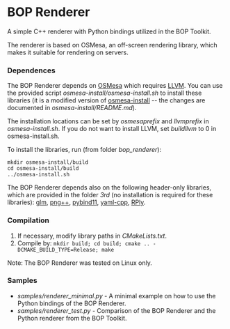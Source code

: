 # BOP Renderer

A simple C++ renderer with Python bindings utilized in the BOP Toolkit.

The renderer is based on OSMesa, an off-screen rendering library, which makes it suitable for rendering on servers.

### Dependences

The BOP Renderer depends on [OSMesa](https://www.mesa3d.org/osmesa.html) which requires [LLVM](https://llvm.org/). You can use the provided script *osmesa-install/osmesa-install.sh* to install these libraries (it is a modified version of [osmesa-install](https://github.com/devernay/osmesa-install) -- the changes are documented in *osmesa-install/README.md*).

The installation locations can be set by *osmesaprefix* and *llvmprefix*  in *osmesa-install.sh*. If you do not want to install LLVM, set *buildllvm* to 0 in osmesa-install.sh.

To install the libraries, run (from folder *bop_renderer*):

```
mkdir osmesa-install/build
cd osmesa-install/build
../osmesa-install.sh
```

The BOP Renderer depends also on the following header-only libraries, which are provided in the folder *3rd* (no installation is required for these libraries): [glm](https://glm.g-truc.net/0.9.9/index.html), [png++](https://www.nongnu.org/pngpp/), [pybind11](https://github.com/pybind/pybind11), [yaml-cpp](https://github.com/jbeder/yaml-cpp/), [RPly](http://w3.impa.br/~diego/software/rply/).

### Compilation

1. If necessary, modify library paths in *CMakeLists.txt*.
2. Compile by: ```mkdir build; cd build; cmake .. -DCMAKE_BUILD_TYPE=Release; make```

Note: The BOP Renderer was tested on Linux only.

### Samples

- *samples/renderer_minimal.py* - A minimal example on how to use the Python bindings of the BOP Renderer.
- *samples/renderer_test.py* - Comparison of the BOP Renderer and the Python renderer from the BOP Toolkit.
